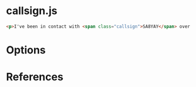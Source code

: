 # callsign.js

```html
<p>I've been in contact with <span class="callsign">SA8YAY</span> over shortwave.</p>
```

# Options

# References
